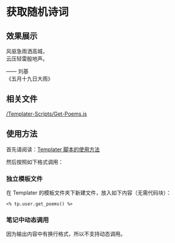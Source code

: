 # 获取随机诗词

## 效果展示

风驱急雨洒高城，  
云压轻雷殷地声。

—— 刘基  
《五月十九日大雨》

## 相关文件

[/Templater-Scripts/Get-Poems.js](../../Templater-Scripts/Get-Poems.js)

## 使用方法

首先请阅读：[Templater 脚本的使用方法](../Usages/How-to-Use-Templater-Script.md)

然后按照如下格式调用：

### 独立模板文件

在 Templater 的模板文件夹下新建文件，放入如下内容（无需代码块）：

```eta
<% tp.user.get_poems() %>
```

### 笔记中动态调用

因为输出内容中有换行格式，所以不支持动态调用。